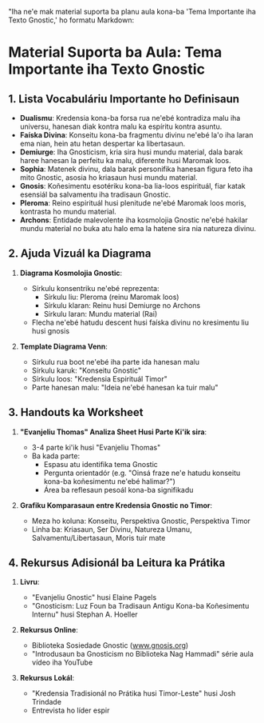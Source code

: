 "Iha ne'e mak material suporta ba planu aula kona-ba 'Tema Importante iha Texto Gnostic,' ho formatu Markdown:

# Material Suporta ba Aula: Tema Importante iha Texto Gnostic

## 1. Lista Vocabuláriu Importante ho Definisaun

- **Dualismu**: Kredensia kona-ba forsa rua ne'ebé kontradiza malu iha universu, hanesan diak kontra malu ka espíritu kontra asuntu.
- **Faíska Divina**: Konseitu kona-ba fragmentu divinu ne'ebé la'o iha laran ema nian, hein atu hetan despertar ka libertasaun.
- **Demiurge**: Iha Gnosticism, kria sira husi mundu material, dala barak haree hanesan la perfeitu ka malu, diferente husi Maromak loos.
- **Sophia**: Matenek divinu, dala barak personifika hanesan figura feto iha mito Gnostic, asosia ho kriasaun husi mundu material.
- **Gnosis**: Koñesimentu esotériku kona-ba lia-loos espirituál, fiar katak esensiál ba salvamentu iha tradisaun Gnostic.
- **Pleroma**: Reino espirituál husi plenitude ne'ebé Maromak loos moris, kontrasta ho mundu material.
- **Archons**: Entidade malevolente iha kosmolojia Gnostic ne'ebé hakilar mundu material no buka atu halo ema la hatene sira nia natureza divinu.

## 2. Ajuda Vizuál ka Diagrama

1. **Diagrama Kosmolojia Gnostic**:
   - Sírkulu konsentriku ne'ebé reprezenta:
     - Sírkulu liu: Pleroma (reinu Maromak loos)
     - Sírkulu klaran: Reinu husi Demiurge no Archons
     - Sírkulu laran: Mundu material (Rai)
   - Flecha ne'ebé hatudu descent husi faíska divinu no kresimentu liu husi gnosis

2. **Template Diagrama Venn**:
   - Sírkulu rua boot ne'ebé iha parte ida hanesan malu
   - Sírkulu karuk: "Konseitu Gnostic"
   - Sírkulu loos: "Kredensia Espirituál Timor"
   - Parte hanesan malu: "Ideia ne'ebé hanesan ka tuir malu"

## 3. Handouts ka Worksheet

1. **"Evanjeliu Thomas" Analiza Sheet Husi Parte Ki'ik sira**:
   - 3-4 parte ki'ik husi "Evanjeliu Thomas"
   - Ba kada parte:
     - Espasu atu identifika tema Gnostic
     - Pergunta orientadór (e.g. "Oinsá fraze ne'e hatudu konseitu kona-ba koñesimentu ne'ebé halimar?")
     - Área ba reflesaun pesoál kona-ba signifikadu

2. **Grafiku Komparasaun entre Kredensia Gnostic no Timor**:
   - Meza ho koluna: Konseitu, Perspektiva Gnostic, Perspektiva Timor
   - Linha ba: Kriasaun, Ser Divinu, Natureza Umanu, Salvamentu/Libertasaun, Moris tuir mate

## 4. Rekursus Adisionál ba Leitura ka Prátika

1. **Livru**:
   - "Evanjeliu Gnostic" husi Elaine Pagels
   - "Gnosticism: Luz Foun ba Tradisaun Antigu Kona-ba Koñesimentu Internu" husi Stephan A. Hoeller

2. **Rekursus Online**:
   - Biblioteka Sosiedade Gnostic (www.gnosis.org)
   - "Introdusaun ba Gnosticism no Biblioteka Nag Hammadi" série aula vídeo iha YouTube

3. **Rekursus Lokál**:
   - "Kredensia Tradisionál no Prátika husi Timor-Leste" husi Josh Trindade
   - Entrevista ho líder espir